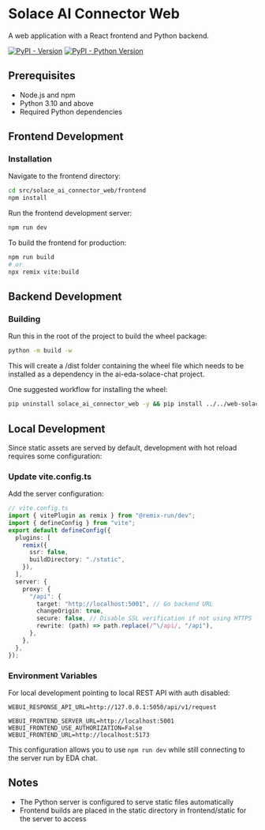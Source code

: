 # Solace AI Connector Web

A web application with a React frontend and Python backend.

[![PyPI - Version](https://img.shields.io/pypi/v/solace-ai-connector-web.svg)](https://pypi.org/project/solace-ai-connector-web)
[![PyPI - Python Version](https://img.shields.io/pypi/pyversions/solace-ai-connector-web.svg)](https://pypi.org/project/solace-ai-connector-web)

## Prerequisites

- Node.js and npm
- Python 3.10 and above
- Required Python dependencies

## Frontend Development

### Installation

Navigate to the frontend directory:

```sh
cd src/solace_ai_connector_web/frontend
npm install
```

Run the frontend development server:

```sh
npm run dev
```

To build the frontend for production:

```sh
npm run build
# or
npx remix vite:build
```

## Backend Development

### Building

Run this in the root of the project to build the wheel package:

```sh
python -m build -w
```

This will create a /dist folder containing the wheel file which needs to be installed as a dependency in the ai-eda-solace-chat project.

One suggested workflow for installing the wheel:

```sh
pip uninstall solace_ai_connector_web -y && pip install ../../web-solace/solace-ai-connector-web/dist/solace_ai_connector_web-0.1.0-py3-none-any.whl
```

## Local Development

Since static assets are served by default, development with hot reload requires some configuration:

### Update vite.config.ts

Add the server configuration:

```ts
// vite.config.ts
import { vitePlugin as remix } from "@remix-run/dev";
import { defineConfig } from "vite";
export default defineConfig({
  plugins: [
    remix({
      ssr: false,
      buildDirectory: "./static",
    }),
  ],
  server: {
    proxy: {
      "/api": {
        target: "http://localhost:5001", // Go backend URL
        changeOrigin: true,
        secure: false, // Disable SSL verification if not using HTTPS
        rewrite: (path) => path.replace(/^\/api/, "/api"),
      },
    },
  },
});
```

### Environment Variables

For local development pointing to local REST API with auth disabled:

```properties
WEBUI_RESPONSE_API_URL=http://127.0.0.1:5050/api/v1/request
```

```properties
WEBUI_FRONTEND_SERVER_URL=http://localhost:5001
WEBUI_FRONTEND_USE_AUTHORIZATION=False
WEBUI_FRONTEND_URL=http://localhost:5173
```

This configuration allows you to use `npm run dev` while still connecting to the server run by EDA chat.

## Notes

- The Python server is configured to serve static files automatically
- Frontend builds are placed in the static directory in frontend/static for the server to access
